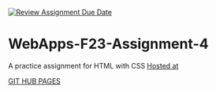 [![Review Assignment Due Date](https://classroom.github.com/assets/deadline-readme-button-24ddc0f5d75046c5622901739e7c5dd533143b0c8e959d652212380cedb1ea36.svg)](https://classroom.github.com/a/4tKarLeg)
# WebApps-F23-Assignment-4
A practice assignment for HTML with CSS
<a href="https://44-563-webapps-f23.github.io/44563-webapps-f23-assignment4-AiluriSrujana/playpart.html">Hosted at</a>

<a href="https://github.com/44-563-WebApps-F23/44563-webapps-f23-assignment4-AiluriSrujana">GIT HUB PAGES</a>


